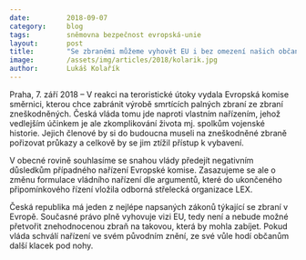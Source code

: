 ```yaml
---
date:         2018-09-07
category:     blog
tags:         sněmovna bezpečnost evropská-unie
layout:       post
title:        "Se zbraněmi můžeme vyhovět EU i bez omezení našich občanů"
image:        /assets/img/articles/2018/kolarik.jpg
author:       Lukáš Kolařík
---
```


Praha, 7. září 2018 – V reakci na teroristické útoky vydala Evropská komise směrnici, kterou chce zabránit výrobě smrtících palných zbraní ze zbraní zneškodněných. Česká vláda tomu jde naproti vlastním nařízením, jehož vedlejším účinkem je ale zkomplikování života mj. spolkům vojenské historie. Jejich členové by si do budoucna museli na zneškodněné zbraně pořizovat průkazy a celkově by se jim ztížil přístup k vybavení.

V obecné rovině souhlasíme se snahou vlády předejít negativním důsledkům případného nařízení Evropské komise. Zasazujeme se ale o změnu formulace vládního nařízení dle argumentů, které do ukončeného připomínkového řízení vložila odborná střelecká organizace LEX.

Česká republika má jeden z nejlépe napsaných zákonů týkající se zbraní v Evropě. Současné právo plně vyhovuje vizi EU, tedy není a nebude možné přetvořit znehodnocenou zbraň na takovou, která by mohla zabíjet. Pokud vláda schválí nařízení ve svém původním znění, ze své vůle hodí občanům další klacek pod nohy.
